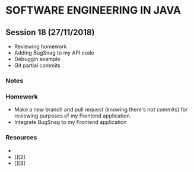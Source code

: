 # SOFTWARE ENGINEERING IN JAVA

## Session 18 (27/11/2018)

- Reviewing homework
- Adding BugSnag to my API code
- Debuggin example
- Git partial commits

### Notes


### Homework

- Make a new branch and pull request (knowing there's not commits) for reviewing purposes of my Frontend application.
- Integrate BugSnag to my Frontend application

### Resources

- [][1]
- [][2]
- [][3]

[1]: https://start.spring.io/
